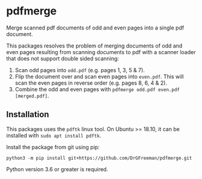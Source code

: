 # pdfmerge
Merge scanned pdf documents of odd and even pages into a single pdf document.

This packages resolves the problem of merging documents of odd and even pages resulting from scanning documents to pdf with a scanner loader that does not support double sided scanning:

1. Scan odd pages into `odd.pdf` (e.g. pages 1, 3, 5 & 7).
1. Flip the document over and scan even pages into `even.pdf`. This will scan the even pages in reverse order (e.g. pages 8, 6, 4 & 2).
1. Combine the odd and even pages with `pdfmerge odd.pdf even.pdf [merged.pdf]`.

## Installation

This packages uses the `pdftk` linux tool. On Ubuntu >= 18.10, it can be installed with `sudo apt install pdftk`.

Install the package from git using pip:

```
python3 -m pip install git+https://github.com/DrGFreeman/pdfmerge.git
```

Python version 3.6 or greater is required.
